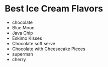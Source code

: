 # Best Ice Cream Flavors
- chocolate
- Blue Moon
- Java Chip
- Eskimo Kisses
- Chocolate soft serve
- Chocolate with Cheesecake Pieces
- superman
- cherry